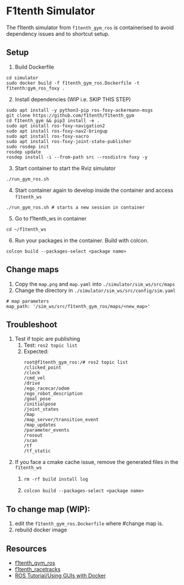 # F1tenth Simulator

The f1tenth simulator from `f1tenth_gym_ros` is containerised to avoid dependency issues and to shortcut setup.

## Setup

1. Build Dockerfile

```
cd simulator
sudo docker build -f f1tenth_gym_ros.Dockerfile -t f1tenth:gym_ros_foxy .
```

2. Install dependencies (WIP i.e. SKIP THIS STEP)

```
sudo apt install -y python3-pip ros-foxy-ackermann-msgs
git clone https://github.com/f1tenth/f1tenth_gym
cd f1tenth_gym && pip3 install -e .
sudo apt install ros-foxy-navigation2
sudo apt install ros-foxy-nav2-bringup
sudo apt install ros-foxy-xacro
sudo apt install ros-foxy-joint-state-publisher
sudo rosdep init
rosdep update
rosdep install -i --from-path src --rosdistro foxy -y
```

3. Start container to start the Rviz simulator

```
./run_gym_ros.sh
```

4. Start container again to develop inside the container and access `f1tenth_ws`

```
./run_gym_ros.sh # starts a new session in container
```

5. Go to f1tenth_ws in container

```
cd ~/f1tenth_ws
```

6. Run your packages in the container. Build with colcon.

```
colcon build --packages-select <package name>
```

## Change maps

1. Copy the `map.png` and `map.yaml` into `./simulator/sim_ws/src/maps`
2. Change the directory in `./simulator/sim_ws/src/config/sim.yaml`

```
# map parameters
map_path: '/sim_ws/src/f1tenth_gym_ros/maps/<new_map>'
```

## Troubleshoot

1. Test if topic are publishing
    1. Test: `ros2 topic list`
    2. Expected:
        ```
        root@f1tenth_gym_ros:/# ros2 topic list
        /clicked_point
        /clock
        /cmd_vel
        /drive
        /ego_racecar/odom
        /ego_robot_description
        /goal_pose
        /initialpose
        /joint_states
        /map
        /map_server/transition_event
        /map_updates
        /parameter_events
        /rosout
        /scan
        /tf
        /tf_static
        ```
2. If you face a cmake cache issue, remove the generated files in the `f1tenth_ws`
    1. ```
       rm -rf build install log
       ```
    2. ```
       colcon build --packages-select <package name>
       ```

## To change map (WIP):

1. edit the `f1tenth_gym_ros.Dockerfile` where #change map is.
2. rebuild docker image

## Resources

-   [f1tenth_gym_ros](https://github.com/f1tenth/f1tenth_gym_ros.git)
-   [f1tenth_racetracks](https://github.com/f1tenth/f1tenth_racetracks.git)
-   [ROS Tutorial/Using GUIs with Docker](http://wiki.ros.org/docker/Tutorials/GUI)
